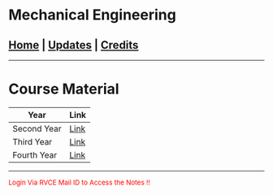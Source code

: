 # Mechanical Engineering

## [Home](../index.md) | [Updates](updates.md) | [Credits](credits.md)

---

# Course Material

| Year             | Link                                                                                              |
| --------------------------- | ------------------------------------------------------------------------------------------------- |
| Second Year                 | [Link](https://drive.google.com/drive/folders/1vUoBQ-u8c73dshrj3pD42_kpTgR3B_-T?usp=share_link)   |
| Third Year                  | [Link](https://drive.google.com/drive/folders/1StwxbpGViYc95wrFsO3hw37pWVphz9tf?usp=share_link)   |
| Fourth Year                 | [Link](https://drive.google.com/drive/folders/1AmUP6aCfNUHMeq-iLiXL1nvtJRjjVtab?usp=share_link)   |

___
<p style="color:red; font-size:small;">
  Login Via RVCE Mail ID to Access the Notes !!
</p>
